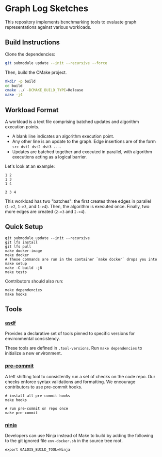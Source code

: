 <!--
  ~ SPDX-License-Identifier: BSD-2-Clause
  ~ Copyright (c) 2023. University of Texas at Austin. All rights reserved.
  -->

# Graph Log Sketches

This repository implements benchmarking tools to evaluate
graph representations against various workloads.

## Build Instructions

Clone the dependencies:

```bash
git submodule update --init --recursive --force
```

Then, build the CMake project.

```bash
mkdir -p build
cd build
cmake ../ -DCMAKE_BUILD_TYPE=Release
make -j4
```

## Workload Format

A workload is a text file comprising batched updates and
algorithm execution points.

* A blank line indicates an algorithm execution point.
* Any other line is an update to the graph. Edge insertions
are of the form `src dst1 dst2 dst3 ...`.
* Updates are batched together and executed in parallel,
with algorithm executions acting as a logical barrier.

Let's look at an example:

```plaintext
1 2
1 3
1 4

2 3 4
```

This workload has two "batches": the first creates three edges in parallel
(`1->2`, `1->3`, and `1->4`).
Then, the algorithm is executed once. Finally, two more edges are created
(`2->3` and `2->4`).

## Quick Setup

```shell
git submodule update --init --recursive
git lfs install
git lfs pull
make docker-image
make docker
# These commands are run in the container `make docker` drops you into
make setup
make -C build -j8
make tests
```

Contributors should also run:

```shell
make dependencies
make hooks
```

## Tools

### [asdf](https://asdf-vm.com)

Provides a declarative set of tools pinned to
specific versions for environmental consistency.

These tools are defined in `.tool-versions`.
Run `make dependencies` to initialize a new environment.

### [pre-commit](https://pre-commit.com)

A left shifting tool to consistently run a set of checks on the code repo.
Our checks enforce syntax validations and formatting.
We encourage contributors to use pre-commit hooks.

```shell
# install all pre-commit hooks
make hooks

# run pre-commit on repo once
make pre-commit
```

### [ninja](https://ninja-build.org/)

Developers can use Ninja instead of Make to build by adding the following to the
git ignored file `env-docker.sh` in the source tree root.

```shell
export GALOIS_BUILD_TOOL=Ninja
```
